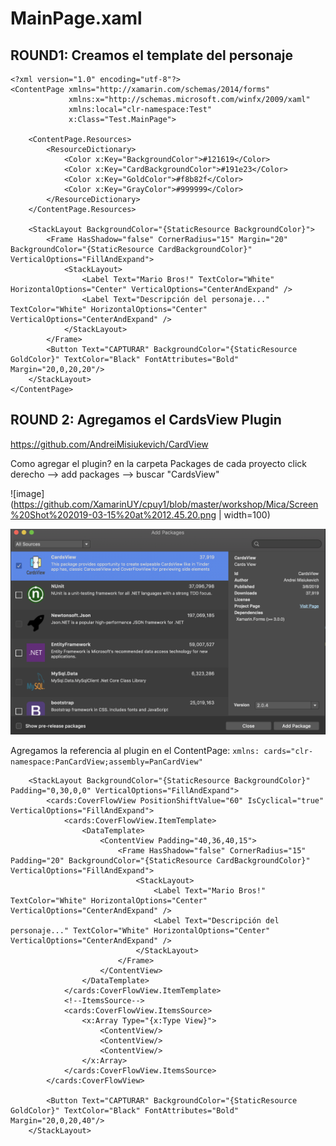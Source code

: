 # MainPage.xaml 
## ROUND1: Creamos el template del personaje

```xaml
<?xml version="1.0" encoding="utf-8"?>
<ContentPage xmlns="http://xamarin.com/schemas/2014/forms" 
             xmlns:x="http://schemas.microsoft.com/winfx/2009/xaml" 
             xmlns:local="clr-namespace:Test" 
             x:Class="Test.MainPage">
    
    <ContentPage.Resources>
        <ResourceDictionary>
            <Color x:Key="BackgroundColor">#121619</Color>
            <Color x:Key="CardBackgroundColor">#191e23</Color>
            <Color x:Key="GoldColor">#f8b82f</Color>
            <Color x:Key="GrayColor">#999999</Color>
        </ResourceDictionary>
    </ContentPage.Resources>
    
    <StackLayout BackgroundColor="{StaticResource BackgroundColor}">
        <Frame HasShadow="false" CornerRadius="15" Margin="20" BackgroundColor="{StaticResource CardBackgroundColor}" VerticalOptions="FillAndExpand">
            <StackLayout>
                <Label Text="Mario Bros!" TextColor="White" HorizontalOptions="Center" VerticalOptions="CenterAndExpand" />
                <Label Text="Descripción del personaje..." TextColor="White" HorizontalOptions="Center" VerticalOptions="CenterAndExpand" />
            </StackLayout>
        </Frame>
        <Button Text="CAPTURAR" BackgroundColor="{StaticResource GoldColor}" TextColor="Black" FontAttributes="Bold" Margin="20,0,20,20"/>
    </StackLayout>
</ContentPage>
```
## ROUND 2: Agregamos el CardsView Plugin 
https://github.com/AndreiMisiukevich/CardView

Como agregar el plugin? en la carpeta Packages de cada proyecto click derecho --> add packages --> buscar "CardsView"

![image](https://github.com/XamarinUY/cpuy1/blob/master/workshop/Mica/Screen%20Shot%202019-03-15%20at%2012.45.20.png | width=100)


![alt text](https://github.com/XamarinUY/cpuy1/blob/master/workshop/Mica/Screen%20Shot%202019-03-14%20at%2022.38.11.png)

Agregamos la referencia al plugin en el ContentPage: `xmlns: cards="clr-namespace:PanCardView;assembly=PanCardView" `

```xaml
    <StackLayout BackgroundColor="{StaticResource BackgroundColor}" Padding="0,30,0,0" VerticalOptions="FillAndExpand">
        <cards:CoverFlowView PositionShiftValue="60" IsCyclical="true" VerticalOptions="FillAndExpand">
            <cards:CoverFlowView.ItemTemplate>
                <DataTemplate>
                    <ContentView Padding="40,36,40,15">
                        <Frame HasShadow="false" CornerRadius="15" Padding="20" BackgroundColor="{StaticResource CardBackgroundColor}" VerticalOptions="FillAndExpand">
                            <StackLayout>
                                <Label Text="Mario Bros!" TextColor="White" HorizontalOptions="Center" VerticalOptions="CenterAndExpand" />
                                <Label Text="Descripción del personaje..." TextColor="White" HorizontalOptions="Center" VerticalOptions="CenterAndExpand" />
                            </StackLayout>
                        </Frame>
                    </ContentView>
                </DataTemplate>
            </cards:CoverFlowView.ItemTemplate>
            <!--ItemsSource-->
            <cards:CoverFlowView.ItemsSource>
                <x:Array Type="{x:Type View}">
                    <ContentView/>
                    <ContentView/>
                    <ContentView/>
                </x:Array>
            </cards:CoverFlowView.ItemsSource>
        </cards:CoverFlowView>
        
        <Button Text="CAPTURAR" BackgroundColor="{StaticResource GoldColor}" TextColor="Black" FontAttributes="Bold" Margin="20,0,20,40"/>
    </StackLayout>
```
    
    
